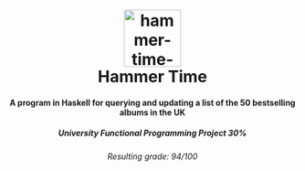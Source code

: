 <h1 align="center">
    <a href="https://github.com/tehstun/Hammer-Time">
      <img src="https://i.imgur.com/TvKTHUm.png" alt="hammer-time-logo" width="100">
    </a>
    <br>Hammer Time<br>
</h1>

<h4 align="center">A program in Haskell for querying and updating a list of the 50 bestselling albums in the UK</h4>
<h5 align="center">University Functional Programming Project 30%</h5>
<h6 align="center">Resulting grade: 94/100</h6>
